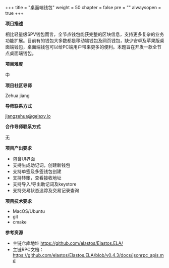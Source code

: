 +++
title = "桌面端钱包"
weight = 50
chapter = false
pre = ""
alwaysopen = true
+++ 

**项目描述**

相比轻量级SPV钱包而言，全节点钱包能获完整的区块信息，支持更多复杂的业务功能扩展。目前有的钱包大多数都是移动端钱包及网页钱包，缺少安卓及苹果版桌面端钱包，桌面端钱包可以给PC端用户带来更多的便利。本题旨在开发一款全节点桌面端钱包。

**项目难度**

中

**项目社区导师**

Zehua jiang

**导师联系方式**

jiangzehua@gelaxy.io

**合作导师联系方式**

无

**项目产出要求**

* 包含UI界面
* 支持生成助记词，创建新钱包
* 支持单签及多签钱包创建
* 支持转账，查看接收地址
* 支持导入/导出助记词及keystore
* 支持交易状态追踪及交易记录查询

**项目技术要求**

* MacOS/Ubuntu
* git
* cmake

**参考资源**

* 主链仓库地址 https://github.com/elastos/Elastos.ELA/
* 主链RPC文档：https://github.com/elastos/Elastos.ELA/blob/v0.4.3/docs/jsonrpc_apis.md





